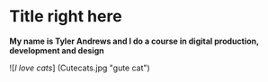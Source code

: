 # Title right here
__My name is Tyler Andrews and I do a course in digital production, development and design__

![_I love cats_] (Cutecats.jpg "gute cat")
